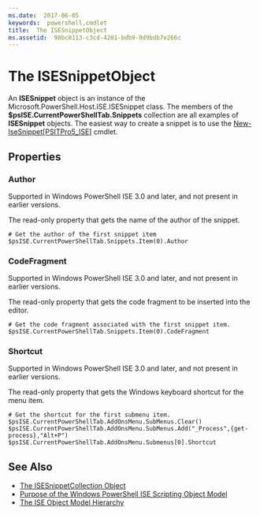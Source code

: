 ```yaml
---
ms.date:  2017-06-05
keywords:  powershell,cmdlet
title:  The ISESnippetObject
ms.assetid:  98bc8113-c3cd-4201-bdb9-9d9bdb7e266c
---
```


# The ISESnippetObject
  An **ISESnippet** object is an instance of the Microsoft.PowerShell.Host.ISE.ISESnippet class. The members of the **$psISE.CurrentPowerShellTab.Snippets** collection are all examples of **ISESnippet** objects. The easiest way to create a snippet is to use the [New-IseSnippet&#91;PSITPro5_ISE&#93;](https://technet.microsoft.com/library/0a6339a3-2683-4a8e-8929-90ad9a95c3e0) cmdlet.

## Properties

### Author
  Supported in Windows PowerShell ISE 3.0 and later, and not present in earlier versions.

 The read-only property that gets the name of the author of the snippet.

```
# Get the author of the first snippet item
$psISE.CurrentPowerShellTab.Snippets.Item(0).Author

```

### CodeFragment
  Supported in Windows PowerShell ISE 3.0 and later, and not present in earlier versions.

 The read-only property that gets the code fragment to be inserted into the editor.

```
# Get the code fragment associated with the first snippet item.
$psISE.CurrentPowerShellTab.Snippets.Item(0).CodeFragment

```

### Shortcut
  Supported in Windows PowerShell ISE 3.0 and later, and not present in earlier versions.

 The read-only property that gets the Windows keyboard shortcut for the menu item.

```
# Get the shortcut for the first submenu item.
$psISE.CurrentPowerShellTab.AddOnsMenu.SubMenus.Clear()
$psISE.CurrentPowerShellTab.AddOnsMenu.SubMenus.Add("_Process",{get-process},"Alt+P")
$psISE.CurrentPowerShellTab.AddOnsMenu.Submenus[0].Shortcut
```

## See Also
- [The ISESnippetCollection Object](The-ISESnippetCollection-Object.md)
- [Purpose of the Windows PowerShell ISE Scripting Object Model](purpose-of-the-windows-powershell-ise-scripting-object-model.md)
- [The ISE Object Model Hierarchy](The-ISE-Object-Model-Hierarchy.md)
